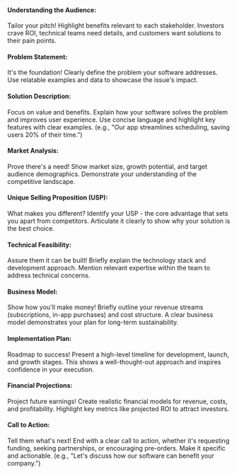 #### Understanding the Audience:

  Tailor your pitch! Highlight benefits relevant to each stakeholder. Investors crave ROI, technical teams need details, and customers want solutions to their pain points.

#### Problem Statement: 
 
  It's the foundation! Clearly define the problem your software addresses. Use relatable examples and data to showcase the issue's impact.

#### Solution Description: 
  Focus on value and benefits. Explain how your software solves the problem and improves user experience. Use concise language and highlight key features with clear examples. (e.g., "Our app streamlines scheduling, saving users 20% of their time.")

#### Market Analysis: 
  Prove there's a need! Show market size, growth potential, and target audience demographics. Demonstrate your understanding of the competitive landscape.

#### Unique Selling Proposition (USP): 
  What makes you different? Identify your USP - the core advantage that sets you apart from competitors. Articulate it clearly to show why your solution is the best choice.

#### Technical Feasibility: 
  Assure them it can be built! Briefly explain the technology stack and development approach. Mention relevant expertise within the team to address technical concerns.

#### Business Model: 
  Show how you'll make money! Briefly outline your revenue streams (subscriptions, in-app purchases) and cost structure. A clear business model demonstrates your plan for long-term sustainability.

#### Implementation Plan:
  Roadmap to success! Present a high-level timeline for development, launch, and growth stages. This shows a well-thought-out approach and inspires confidence in your execution.

#### Financial Projections:  
  Project future earnings! Create realistic financial models for revenue, costs, and profitability. Highlight key metrics like projected ROI to attract investors.

#### Call to Action: 
  Tell them what's next! End with a clear call to action, whether it's requesting funding, seeking partnerships, or encouraging pre-orders. Make it specific and actionable. (e.g., "Let's discuss how our software can benefit your company.")